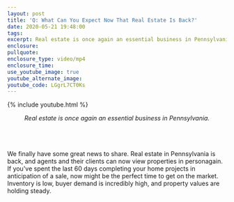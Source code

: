 ```yaml
---
layout: post
title: 'Q: What Can You Expect Now That Real Estate Is Back?'
date: 2020-05-21 19:48:00
tags:
excerpt: Real estate is once again an essential business in Pennsylvania.
enclosure:
pullquote:
enclosure_type: video/mp4
enclosure_time:
use_youtube_image: true
youtube_alternate_image:
youtube_code: LGgrL7CT0Ks
---
```


{% include youtube.html %}

<center><em>Real estate is once again an essential business in Pennsylvania. </em></center>
&nbsp;

<center>&nbsp;</center>

<center>&nbsp;</center>

We finally have some great news to share. Real estate in Pennsylvania is back, and agents and their clients can now view properties in personagain. If you've spent the last 60 days completing your home projects in anticipation of a sale, now might be the perfect time to get on the market. Inventory is low, buyer demand is incredibly high, and property values are holding steady.